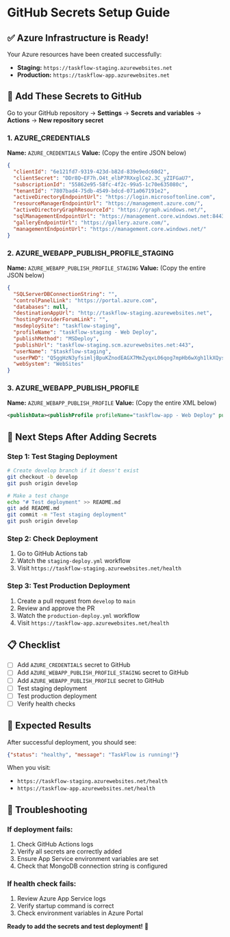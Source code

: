 # GitHub Secrets Setup Guide

## ✅ **Azure Infrastructure is Ready!**

Your Azure resources have been created successfully:
- **Staging:** `https://taskflow-staging.azurewebsites.net`
- **Production:** `https://taskflow-app.azurewebsites.net`

## 🔐 **Add These Secrets to GitHub**

Go to your GitHub repository → **Settings** → **Secrets and variables** → **Actions** → **New repository secret**

### **1. AZURE_CREDENTIALS**
**Name:** `AZURE_CREDENTIALS`
**Value:** (Copy the entire JSON below)
```json
{
  "clientId": "6e121fd7-9319-423d-b82d-839e9edc60d2",
  "clientSecret": "DDr8Q~EF7h.O4t_elbP7RXxglCe2.3C_yZIFGaU7",
  "subscriptionId": "55862e95-58fc-4f2c-99a5-1c70e635080c",
  "tenantId": "7807bad4-75db-4549-bdcd-071a067191e2",
  "activeDirectoryEndpointUrl": "https://login.microsoftonline.com",
  "resourceManagerEndpointUrl": "https://management.azure.com/",
  "activeDirectoryGraphResourceId": "https://graph.windows.net/",
  "sqlManagementEndpointUrl": "https://management.core.windows.net:8443/",
  "galleryEndpointUrl": "https://gallery.azure.com/",
  "managementEndpointUrl": "https://management.core.windows.net/"
}
```

### **2. AZURE_WEBAPP_PUBLISH_PROFILE_STAGING**
**Name:** `AZURE_WEBAPP_PUBLISH_PROFILE_STAGING`
**Value:** (Copy the entire JSON below)
```json
{
  "SQLServerDBConnectionString": "",
  "controlPanelLink": "https://portal.azure.com",
  "databases": null,
  "destinationAppUrl": "http://taskflow-staging.azurewebsites.net",
  "hostingProviderForumLink": "",
  "msdeploySite": "taskflow-staging",
  "profileName": "taskflow-staging - Web Deploy",
  "publishMethod": "MSDeploy",
  "publishUrl": "taskflow-staging.scm.azurewebsites.net:443",
  "userName": "$taskflow-staging",
  "userPWD": "Q5ggHzN3yfsimljBpuKZnodEAGX7MmZyqxL06qog7mpHb6wXgh1lkXQysdtq",
  "webSystem": "WebSites"
}
```

### **3. AZURE_WEBAPP_PUBLISH_PROFILE**
**Name:** `AZURE_WEBAPP_PUBLISH_PROFILE`
**Value:** (Copy the entire XML below)
```xml
<publishData><publishProfile profileName="taskflow-app - Web Deploy" publishMethod="MSDeploy" publishUrl="taskflow-app.scm.azurewebsites.net:443" msdeploySite="taskflow-app" userName="$taskflow-app" userPWD="j2qi03Xb8maByZ596b0W5A0krt5aibr5krN1BH0MeMa5tHleEvme9Nwh5Xmt" destinationAppUrl="http://taskflow-app.azurewebsites.net" SQLServerDBConnectionString="" mySQLDBConnectionString="" hostingProviderForumLink="" controlPanelLink="https://portal.azure.com" webSystem="WebSites"><databases /></publishProfile><publishProfile profileName="taskflow-app - FTP" publishMethod="FTP" publishUrl="ftp://waws-prod-blu-125.ftp.azurewebsites.windows.net/site/wwwroot" ftpPassiveMode="True" userName="taskflow-app\$taskflow-app" userPWD="j2qi03Xb8maByZ596b0W5A0krt5aibr5krN1BH0MeMa5tHleEvme9Nwh5Xmt" destinationAppUrl="http://taskflow-app.azurewebsites.net" SQLServerDBConnectionString="" mySQLDBConnectionString="" hostingProviderForumLink="" controlPanelLink="https://portal.azure.com" webSystem="WebSites"><databases /></publishProfile><publishProfile profileName="taskflow-app - Zip Deploy" publishMethod="ZipDeploy" publishUrl="taskflow-app.scm.azurewebsites.net:443" userName="$taskflow-app" userPWD="j2qi03Xb8maByZ596b0W5A0krt5aibr5krN1BH0MeMa5tHleEvme9Nwh5Xmt" destinationAppUrl="http://taskflow-app.azurewebsites.net" SQLServerDBConnectionString="" mySQLDBConnectionString="" hostingProviderForumLink="" controlPanelLink="https://portal.azure.com" webSystem="WebSites"><databases /></publishProfile><publishProfile profileName="taskflow-app - ReadOnly - FTP" publishMethod="FTP" publishUrl="ftp://waws-prod-blu-125dr.ftp.azurewebsites.windows.net/site/wwwroot" ftpPassiveMode="True" userName="taskflow-app\$taskflow-app" userPWD="j2qi03Xb8maByZ596b0W5A0krt5aibr5krN1BH0MeMa5tHleEvme9Nwh5Xmt" destinationAppUrl="http://taskflow-app.azurewebsites.net" SQLServerDBConnectionString="" mySQLDBConnectionString="" hostingProviderForumLink="" controlPanelLink="https://portal.azure.com" webSystem="WebSites"><databases /></publishProfile></publishData>
```

## 🚀 **Next Steps After Adding Secrets**

### **Step 1: Test Staging Deployment**
```bash
# Create develop branch if it doesn't exist
git checkout -b develop
git push origin develop

# Make a test change
echo "# Test deployment" >> README.md
git add README.md
git commit -m "Test staging deployment"
git push origin develop
```

### **Step 2: Check Deployment**
1. Go to GitHub Actions tab
2. Watch the `staging-deploy.yml` workflow
3. Visit `https://taskflow-staging.azurewebsites.net/health`

### **Step 3: Test Production Deployment**
1. Create a pull request from `develop` to `main`
2. Review and approve the PR
3. Watch the `production-deploy.yml` workflow
4. Visit `https://taskflow-app.azurewebsites.net/health`

## 📋 **Checklist**

- [ ] Add `AZURE_CREDENTIALS` secret to GitHub
- [ ] Add `AZURE_WEBAPP_PUBLISH_PROFILE_STAGING` secret to GitHub
- [ ] Add `AZURE_WEBAPP_PUBLISH_PROFILE` secret to GitHub
- [ ] Test staging deployment
- [ ] Test production deployment
- [ ] Verify health checks

## 🎯 **Expected Results**

After successful deployment, you should see:
```json
{"status": "healthy", "message": "TaskFlow is running!"}
```

When you visit:
- `https://taskflow-staging.azurewebsites.net/health`
- `https://taskflow-app.azurewebsites.net/health`

## 🔧 **Troubleshooting**

### **If deployment fails:**
1. Check GitHub Actions logs
2. Verify all secrets are correctly added
3. Ensure App Service environment variables are set
4. Check that MongoDB connection string is configured

### **If health check fails:**
1. Review Azure App Service logs
2. Verify startup command is correct
3. Check environment variables in Azure Portal

**Ready to add the secrets and test deployment!** 🚀 